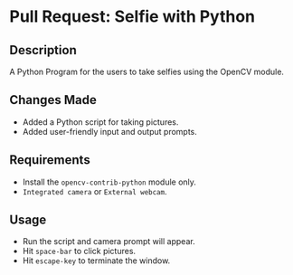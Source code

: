 # Pull Request: Selfie with Python

## Description
A Python Program for the users to take selfies using the OpenCV module.

## Changes Made
- Added a Python script for taking pictures.
- Added user-friendly input and output prompts.

## Requirements 
- Install the `opencv-contrib-python` module only.
- `Integrated camera` or `External webcam`.

## Usage
- Run the script and camera prompt will appear.
- Hit `space-bar` to click pictures.
- Hit `escape-key` to terminate the window.

